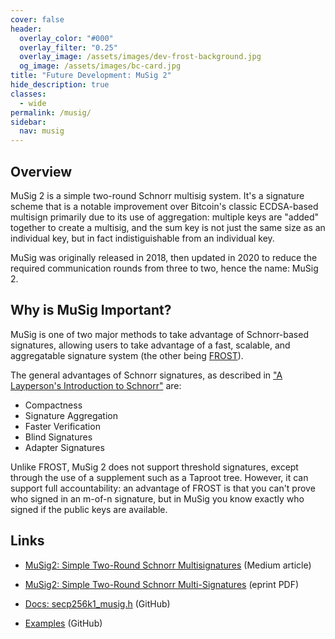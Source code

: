 ```yaml
---
cover: false
header:
  overlay_color: "#000"
  overlay_filter: "0.25"
  overlay_image: /assets/images/dev-frost-background.jpg
  og_image: /assets/images/bc-card.jpg
title: "Future Development: MuSig 2"
hide_description: true
classes:
  - wide
permalink: /musig/
sidebar:
  nav: musig
---
```


## Overview

MuSig 2 is a simple two-round Schnorr multisig system. It's a signature scheme that is a notable improvement over Bitcoin's classic ECDSA-based multisign primarily due to its use of aggregation: multiple keys are "added" together to create a multisig, and the sum key is not just the same size as an individual key, but in fact indistiguishable from an individual key.

MuSig was originally released in 2018, then updated in 2020 to reduce the required communication rounds from three to two, hence the name: MuSig 2.

## Why is MuSig Important?

MuSig is one of two major methods to take advantage of Schnorr-based signatures, allowing users to take advantage of a fast, scalable, and aggregatable signature system (the other being [FROST](/frost/)). 

The general advantages of Schnorr signatures, as described in ["A Layperson's Introduction to Schnorr"](https://www.blockchaincommons.com/musings/Schnorr-Intro/) are:

* Compactness
* Signature Aggregation
* Faster Verification
* Blind Signatures
* Adapter Signatures 

Unlike FROST, MuSig 2 does not support threshold signatures, except through the use of a supplement such as a Taproot tree. However, it can support full accountability: an advantage of FROST is that you can't prove who signed in an m-of-n signature, but in MuSig you  know exactly who signed if the public keys are available.

## Links

* [MuSig2: Simple Two-Round Schnorr Multisignatures](https://medium.com/blockstream/musig2-simple-two-round-schnorr-multisignatures-bf9582e99295) (Medium article)
* [MuSig2: Simple Two-Round Schnorr Multi-Signatures](https://eprint.iacr.org/2020/1261.pdf) (eprint PDF)

* [Docs: secp256k1_musig.h](https://github.com/bitcoin-core/secp256k1/blob/master/include/secp256k1_musig.h) (GitHub)
* [Examples](https://github.com/bitcoin-core/secp256k1/blob/master/examples/musig.c) (GitHub)
